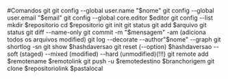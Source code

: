#Comandos git
git config --global user.name "$nome"
git config --global user.email "$email"
git config --global core.editor $editor
git config --list
mkdir $repositorio
cd $repositorio
git init
git status
git add $arquivo
git status
git diff
	--name-only
git commit -m "$mensagem"
	-am (adiciona todos os arquivos modified)
git log
	--decorate
	--author"$nome"
	--graph
git shortlog
	-sn
git show $hashdaversao
git reset (--option) $hashdaversao
	--soft (staged)
	--mixed (modified)
	--hard (unmodified)(!!!) 
git remote add $remotename $remotolink
git push -u $remotedestino $branchorigem
git clone $repositoriolink $pastalocal